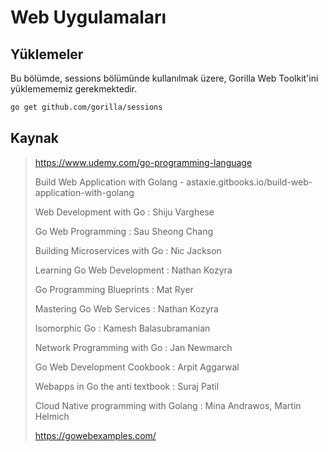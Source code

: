 # Web Uygulamaları

## Yüklemeler

Bu bölümde, sessions bölümünde kullanılmak üzere, Gorilla Web Toolkit'ini yüklemememiz gerekmektedir.

```bash
go get github.com/gorilla/sessions
```

## Kaynak

> <https://www.udemy.com/go-programming-language>
>
> Build Web Application with Golang - astaxie.gitbooks.io/build-web-application-with-golang
>
> Web Development with Go : Shiju Varghese
>
> Go Web Programming : Sau Sheong Chang
>
> Building Microservices with Go : Nic Jackson
>
> Learning Go Web Development : Nathan Kozyra
>
> Go Programming Blueprints : Mat Ryer
>
> Mastering Go Web Services : Nathan Kozyra
>
> Isomorphic Go : Kamesh Balasubramanian
>
> Network Programming with Go : Jan Newmarch
>
> Go Web Development Cookbook : Arpit Aggarwal
>
> Webapps in Go the anti textbook : Suraj Patil
>
> Cloud Native programming with Golang : Mina Andrawos, Martin Helmich
>
> <https://gowebexamples.com/>